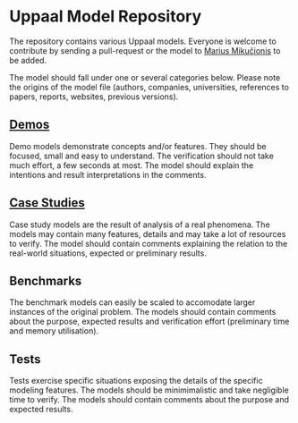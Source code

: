 # Uppaal Model Repository

The repository contains various Uppaal models.
Everyone is welcome to contribute by sending a pull-request or the model to [Marius Mikučionis](marius@cs.aau.dk) to be added.

The model should fall under one or several categories below.
Please note the origins of the model file (authors, companies, universities, references to papers, reports, websites, previous versions).

## [Demos](Demos)

Demo models demonstrate concepts and/or features.
They should be focused, small and easy to understand.
The verification should not take much effort, a few seconds at most.
The model should explain the intentions and result interpretations in the comments.

## [Case Studies](CaseStudies)

Case study models are the result of analysis of a real phenomena.
The models may contain many features, details and may take a lot of resources to verify.
The model should contain comments explaining the relation to the real-world situations, expected or preliminary results.

## Benchmarks

The benchmark models can easily be scaled to accomodate larger instances of the original problem.
The models should contain comments about the purpose, expected results and verification effort (preliminary time and memory utilisation).

## Tests

Tests exercise specific situations exposing the details of the specific modeling features.
The models should be minimimalistic and take negligible time to verify.
The models should contain comments about the purpose and expected results.
